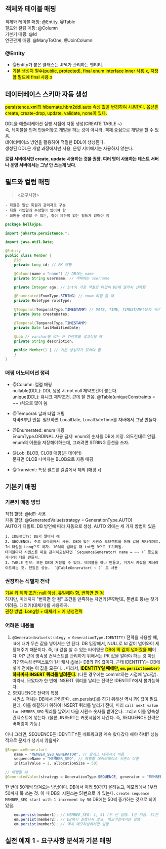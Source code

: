 ## 객체와 테이블 매핑

객체와 테이블 매핑: @Entity, @Table  
필드와 컬럼 매핑: @Column  
기본키 매핑: @Id  
연관관계 매핑: @ManyToOne, @JoinColumn

### @Entity

- @Entity가 붙은 클래스는 JPA가 관리하는 엔티티.
- <mark>기본 생성자 필수(public, protected), final enum interface inner 사용 x, 저장할 필드에 final 사용 x</mark>

## 데이터베이스 스키마 자동 생성

<mark>persistence.xml의 hibernate.hbm2ddl.auto 속성 값을 변경하여 사용한다. 옵션은 create, create-drop, update, validate, none이 있다. </mark>

DDL을 애플리케이션 실행 시점에 자동 생성(CREATE TABLE ~)  
즉, 테이블을 먼저 만들어놓고 개발을 하는 것이 아니라, 객체 중심으로 개발을 할 수 있음.  
데이터베이스 방언을 활용하여 적절한 DDL이 생성된다.  
생성된 DDL은 개발 과정에서만 사용, 운영 서버에서는 사용하지 않는다.

**로컬 서버에서만 create, update 사용하는 것을 권장. 여러 명이 사용하는 테스트 서버나 운영 서버에서는 그냥 안 쓰는게 낫다.**

## 필드와 컬럼 매핑

> <요구사항>

    - 회원은 일반 회원과 관리자로 구분
    - 회원 가입일과 수정일이 있어야 함
    - 회원을 설명할 수 있는, 길이 제한이 없는 필드가 있어야 함

```java
package hellojpa;

import jakarta.persistence.*;

import java.util.Date;

@Entity
public class Member {
    @Id
    private Long id; // PK 매핑

    @Column(name = "name") // DB에는 name
    private String username; // 객체에는 username

    private Integer age; // int와 가장 적절한 타입이 DB에 알아서 선택됨

    @Enumerated(EnumType.STRING) // enum 타입 쓸 때
    private RoleType roleType;

    @Temporal(TemporalType.TIMESTAMP) // DATE, TIME, TIMESTAMP(날짜 시간 둘 다)
    private Date createDates;

    @Temporal(TemporalType.TIMESTAMP)
    private Date lastModifiedDate;

    @Lob // varchar를 넘는 큰 컨텐츠를 넣고싶을 때
    private String description;

    public Member() { // 기본 생성자가 있어야 함
    }
}
```

### 매핑 어노테이션 정리

- @Column: 컬럼 매핑  
   nullable(DDL): DDL 생성 시 not null 제약조건이 붙는다.  
   unique(DDL): 유니크 제약조건. 근데 잘 안씀. @Table(uniqueConstraints = ~~ )식으로 많이 씀

- @Temporal: 날짜 타입 매핑  
   자바8부턴 안씀. 필요하면 LocalDate, LocalDateTime를 자바에서 그냥 만들자.
- @Enumerated: enum 매핑  
   EnumType.ORDINAL 사용 금지! enum의 순서를 DB에 저장. 의도한대로 안됨. enum의 이름을 저장해야하는데, 그러려면 STRING 옵션을 쓰자.
- @Lob: BLOB, CLOB 매핑(큰 데이터)  
   문자면 CLOB 나머지는 BLOB으로 자동 매핑
- @Transient: 특정 필드를 컬럼에서 제외 (매핑 x)

## 기본키 매핑

### 기본키 매핑 방법

직접 할당: @Id만 사용  
자동 할당: @GeneratedValue(strategy = GenerationType.AUTO)  
AUTO가 디폴트. DB 방언에 따라 자동으로 생성. AUTO 외에는 세 가지 방법이 있음

    1. IDENTITY: DB가 알아서 해
    2. SEQUENCE: 주로 오라클에서 사용. DB에 있는 시퀀스 오브젝트를 통해 값을 제너레이트. Id 타입을 Long으로 하자. 10억이 넘어갈 때 int면 0으로 초기화됨.
    테이블마다 시퀀스를 따로 관리하고싶다면 `SequenceGenerator( name = ~~ )` 등으로 제너레이터를 만들자.
    3. TABLE 전략: 모든 DB에 저장할 수 있다. 테이블을 하나 만들고, 거기서 키값을 제너레이트하는 것. 단점은 성능.  `@TableGenerator( ~ )` 로 사용

### 권장하는 식별자 전략

<mark>기본 키 제약 조건: null 아님, 유일해야 함, 변하면 안 됨</mark>  
하지만, 미래까지 "변하면 안 됨" 조건을 만족하는 자연키(주민번호, 폰번호 등)는 찾기 어려움. 대리키(대체키)를 사용하자.  
<mark>권장 방법: Long형 + 대체키 + 키 생성전략</mark>

### 어려운 내용들

1. `@Generatedvalue(strategy = GenerationType.IDENTITY)` 전략을 사용할 때, Id에 내가 무슨 값을 넣어서는 안 된다. DB 입장에서, NULL로 Id 값이 넘어와야 세팅해주기 때문이다. 즉, Id 값을 알 수 있는 타이밍은 <mark>DB에 딱 값이 넘어갔을 때</mark>이다. 어? 근데 영속성 컨텍스트를 관리하기 위해서는 PK 값을 알아야 하는 것 아닌가? 영속성 컨텍스트의 1차 캐시 @Id는 DB의 PK 값이다. 근데 IDENTITY는 DB에 넣기 전에는 이 값을 모른다... 따라서, <mark>**IDENTITY일 때에만, `em.persist(member)` 하자마자 INSERT 쿼리를 날려준다.**</mark> (다른 경우에는 commit하는 시점에 날라감). 따라서, 모았다가 한 번에 INSERT 쿼리를 날리는 전략은 IDENTITY에서 불가능하다.
2. SEQUENCE 전략의 특징  
   시퀀스 객체는 DB에서 관리한다. em.persist()를 하기 위해선 역시 PK 값이 필요한데, 이를 해결하기 위하여 INSERT 쿼리를 날리기 전에, 미리 `call next value for MEMBER_SEQ` 쿼리를 날려서 다음 시퀀스 숫자를 받아온다. 그리고 이를 영속성 컨텍스트에 넣는다. (물론, INSERT는 커밋시점에 나간다. 즉, SEQUENCE 전략은 버퍼링이 가능.)

아니 그러면, SEQUENCE든 IDENTITY든 네트워크랑 계속 왔다갔다 해야 하네? 성능적으로 문제가 생기지 않을까?

```java
@SequenceGenerator(
    name = "MEMBER_SEQ_GENERATOR", // 클래스 내에서의 이름
    sequenceName = "MEMBER_SEQ", // 매핑할 데이터베이스 시퀀스 이름
    initialValue = 1, allocationSize = 50)

// 매핑할 때
@GeneratedValue(strategy = GenerationType.SEQUENCE, generator = "MEMBER_SEQ_GENERATOR")
```

한 번에 50개씩 당겨오는 방법이다. DB에서 미리 50까지 올려놓고, 메모리에서 1부터 50까지 쭉 쓰는 것. 이 때 DB의 시퀀스는 51번으로 가 있는다.
`create sequence MEMBER_SEQ start with 1 increment by 50` DB에는 50씩 증가하는 것으로 되어 있음.

```java
    em.persist(member1); // MEMBER_SEQ: 1, 51 (두 번 실행. 1은 처음. 51은 미리 당겨놓자)
    em.persist(member2); // DB에서 실행되지 않고, 메모리상에서만 실행
    em.persist(member3); // 역시 메모리상에서만 실행
```

## 실전 예제 1 - 요구사항 분석과 기본 매핑
